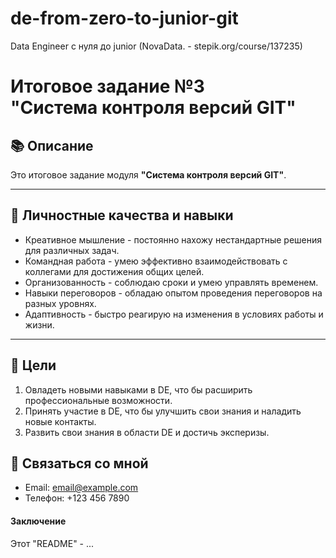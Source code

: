 # de-from-zero-to-junior-git
Data Engineer с нуля до junior (NovaData. - stepik.org/course/137235)

# Итоговое задание  №3 <br>"Система контроля версий GIT"
## :books: Описание
Это итоговое задание модуля **"Система контроля версий GIT"**.


---

## :seedling: Личностные качества и навыки
- Креативное мышление - постоянно нахожу нестандартные решения для различных задач.
- Командная работа - умею эффективно взаимодействовать с коллегами для достижения общих целей.
- Организованность - соблюдаю сроки и умею управлять временем.
- Навыки переговоров - обладаю опытом проведения переговоров на разных уровнях.
- Адаптивность - быстро реагирую на изменения в условиях работы и жизни.
---
## :dart: Цели
1. Овладеть новыми навыками в DE, что бы расширить профессиональные возможности.
2. Принять участие в DE, что бы улучшить свои знания и наладить новые контакты.
3. Развить свои знания в области DE и достичь эксперизы.

## :handshake: Связаться со мной
- Email: email@example.com
- Телефон: +123 456 7890

#### Заключение
Этот "README" - ...
